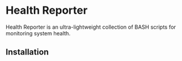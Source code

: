 # Health Reporter

Health Reporter is an ultra-lightweight collection of BASH scripts for monitoring system health.

## Installation
